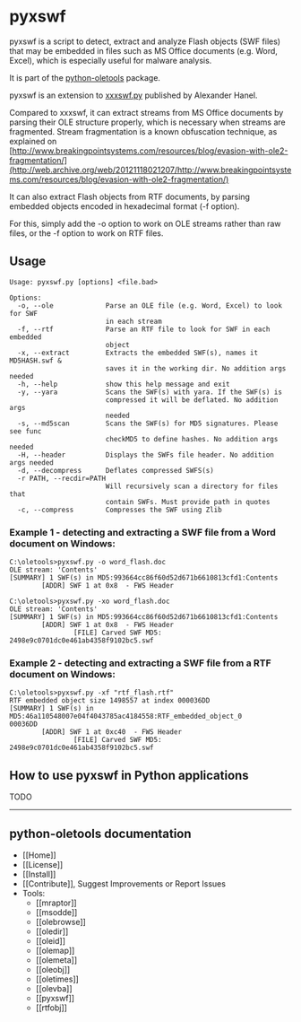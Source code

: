 pyxswf
======

pyxswf is a script to detect, extract and analyze Flash objects (SWF files) that may
be embedded in files such as MS Office documents (e.g. Word, Excel),
which is especially useful for malware analysis.

It is part of the [python-oletools](http://www.decalage.info/python/oletools) package.

pyxswf is an extension to [xxxswf.py](http://hooked-on-mnemonics.blogspot.nl/2011/12/xxxswfpy.html) published by Alexander Hanel.

Compared to xxxswf, it can extract streams from MS Office documents by parsing
their OLE structure properly, which is necessary when streams are fragmented.
Stream fragmentation is a known obfuscation technique, as explained on
[http://www.breakingpointsystems.com/resources/blog/evasion-with-ole2-fragmentation/](http://web.archive.org/web/20121118021207/http://www.breakingpointsystems.com/resources/blog/evasion-with-ole2-fragmentation/)

It can also extract Flash objects from RTF documents, by parsing embedded objects encoded in hexadecimal format (-f option).

For this, simply add the -o option to work on OLE streams rather than raw files, or the -f option to work on RTF files.

## Usage

```text
Usage: pyxswf.py [options] <file.bad>

Options:
  -o, --ole             Parse an OLE file (e.g. Word, Excel) to look for SWF
                        in each stream
  -f, --rtf             Parse an RTF file to look for SWF in each embedded
                        object
  -x, --extract         Extracts the embedded SWF(s), names it MD5HASH.swf &
                        saves it in the working dir. No addition args needed
  -h, --help            show this help message and exit
  -y, --yara            Scans the SWF(s) with yara. If the SWF(s) is
                        compressed it will be deflated. No addition args
                        needed
  -s, --md5scan         Scans the SWF(s) for MD5 signatures. Please see func
                        checkMD5 to define hashes. No addition args needed
  -H, --header          Displays the SWFs file header. No addition args needed
  -d, --decompress      Deflates compressed SWFS(s)
  -r PATH, --recdir=PATH
                        Will recursively scan a directory for files that
                        contain SWFs. Must provide path in quotes
  -c, --compress        Compresses the SWF using Zlib
```

### Example 1 - detecting and extracting a SWF file from a Word document on Windows:

```text
C:\oletools>pyxswf.py -o word_flash.doc
OLE stream: 'Contents'
[SUMMARY] 1 SWF(s) in MD5:993664cc86f60d52d671b6610813cfd1:Contents
        [ADDR] SWF 1 at 0x8  - FWS Header

C:\oletools>pyxswf.py -xo word_flash.doc
OLE stream: 'Contents'
[SUMMARY] 1 SWF(s) in MD5:993664cc86f60d52d671b6610813cfd1:Contents
        [ADDR] SWF 1 at 0x8  - FWS Header
                [FILE] Carved SWF MD5: 2498e9c0701dc0e461ab4358f9102bc5.swf
```

### Example 2 - detecting and extracting a SWF file from a RTF document on Windows:

```text
C:\oletools>pyxswf.py -xf "rtf_flash.rtf"
RTF embedded object size 1498557 at index 000036DD
[SUMMARY] 1 SWF(s) in MD5:46a110548007e04f4043785ac4184558:RTF_embedded_object_0
00036DD
        [ADDR] SWF 1 at 0xc40  - FWS Header
                [FILE] Carved SWF MD5: 2498e9c0701dc0e461ab4358f9102bc5.swf
```

## How to use pyxswf in Python applications	

TODO

--------------------------------------------------------------------------

python-oletools documentation
-----------------------------

- [[Home]]
- [[License]]
- [[Install]]
- [[Contribute]], Suggest Improvements or Report Issues
- Tools:
	- [[mraptor]]
	- [[msodde]]
	- [[olebrowse]]
	- [[oledir]]
	- [[oleid]]
	- [[olemap]]
	- [[olemeta]]
	- [[oleobj]]
	- [[oletimes]]
	- [[olevba]]
	- [[pyxswf]]
	- [[rtfobj]]
